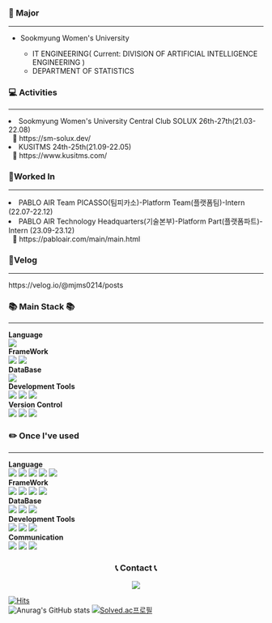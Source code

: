 ### 🏫 Major
<hr>
<ul>
    <li>Sookmyung Women's University</li>
    <ul>
        <li>IT ENGINEERING( Current: DIVISION OF ARTIFICIAL INTELLIGENCE ENGINEERING )</li>
        <li>DEPARTMENT OF STATISTICS</li>
    </ul>
</ul>

### 💻 Activities
<hr>
<div>
    <li>Sookmyung Women's University Central Club SOLUX 26th-27th(21.03-22.08)</li>
    &nbsp;&nbsp;🔗 https://sm-solux.dev/<br>
    <li>KUSITMS 24th-25th(21.09-22.05)</li>
    &nbsp;&nbsp;🔗 https://www.kusitms.com/
</div>

### 💪Worked In
<hr>
<div>
    <li>PABLO AIR Team PICASSO(팀피카소)-Platform Team(플랫폼팀)-Intern (22.07-22.12)</li>
    <li>PABLO AIR Technology Headquarters(기술본부)-Platform Part(플랫폼파트)-Intern (23.09-23.12)</li>
    &nbsp;&nbsp;🔗 https://pabloair.com/main/main.html<br>
</div>

### 🔗Velog
<hr>
<div>
    https://velog.io/@mjms0214/posts
</div>

### 📚 Main Stack 📚
<hr>
<b>Language</b>
<div>
    <img src="https://img.shields.io/badge/Java-007396?style=for-the-badge&logoColor=white">
</div>
<b>FrameWork</b>
<div>
  <img src="https://img.shields.io/badge/Spring-6DB33F?style=for-the-badge&logo=Spring&logoColor=white">
  <img src="https://img.shields.io/badge/Spring Boot-6DB33F?style=for-the-badge&logo=SpringBoot&logoColor=white">
</div>
<b>DataBase</b>
<div>
  <img src="https://img.shields.io/badge/PostgreSQL-4169E1?style=for-the-badge&logo=PostgreSQL&logoColor=white">
</div>
<b>Development Tools</b>
<div>
  <img src="https://img.shields.io/badge/IntelliJ IDEA-000000?style=for-the-badge&logo=IntellijIDEA&logoColor=white">
  <img src="https://img.shields.io/badge/DBeaver-4D4D4D?style=for-the-badge&logoColor=white">
  <img src="https://img.shields.io/badge/PgAdmin-0769AD?style=for-the-badge&logoColor=white">
</div>
<b>Version Control</b>
<div>
  <img src="https://img.shields.io/badge/Git-F05032?style=for-the-badge&logo=Git&logoColor=white">
  <img src="https://img.shields.io/badge/GitHub-181717?style=for-the-badge&logo=GitHub&logoColor=white">
  <img src="https://img.shields.io/badge/GitLab-FC6D26?style=for-the-badge&logo=GitLab&logoColor=white">
</div>



### ✏️ Once I've used
<hr>
<b>Language</b>
<div>
  <img src="https://img.shields.io/badge/HTML-E34F26?style=for-the-badge&logo=HTML5&logoColor=white">
  <img src="https://img.shields.io/badge/CSS-1572B6?style=for-the-badge&logo=CSS3&logoColor=white">
  <img src="https://img.shields.io/badge/JavaScript-F7DF1E?style=for-the-badge&logo=JavaScript&logoColor=white">
  <img src="https://img.shields.io/badge/TypeScript-3178C6?style=for-the-badge&logo=TypeScript&logoColor=white">
  <img src="https://img.shields.io/badge/Python-3776AB?style=for-the-badge&logo=Python&logoColor=white">
</div>
<b>FrameWork</b>
<div>
  <img src="https://img.shields.io/badge/Node.js-339933?style=for-the-badge&logo=Node.js&logoColor=white">
  <img src="https://img.shields.io/badge/React-61DAFFB?style=for-the-badge&logo=React&logoColor=white">
  <img src="https://img.shields.io/badge/Vue-4FC08DB?style=for-the-badge&logo=Vue.js&logoColor=white">
  <img src="https://img.shields.io/badge/Jupyter-F37626?style=for-the-badge&logo=Jupyter&logoColor=white">
</div>
<b>DataBase</b>
<div>
  <img src="https://img.shields.io/badge/MongoDB-47A248?style=for-the-badge&logo=MongoDB&logoColor=white">
  <img src="https://img.shields.io/badge/Redis-DC382D?style=for-the-badge&logo=Redis&logoColor=white">
  <img src="https://img.shields.io/badge/MySQL-4479A1?style=for-the-badge&logo=MySQL&logoColor=white">
</div>
<b>Development Tools</b>
<div>
  <img src="https://img.shields.io/badge/Visual Studio-5C2D91?style=for-the-badge&logo=VisualStudio&logoColor=white">
  <img src="https://img.shields.io/badge/Visual Studio Code-007ACC?style=for-the-badge&logo=VisualStudioCode&logoColor=white">
  <img src="https://img.shields.io/badge/Eclipse-2C2255?style=for-the-badge&logo=EclipseIDE&logoColor=white">
</div>
<b>Communication</b>
<div>
  <img src="https://img.shields.io/badge/Figma-F24E1E?style=for-the-badge&logo=Figma&logoColor=white">
  <img src="https://img.shields.io/badge/Notion-000000?style=for-the-badge&logo=Notion&logoColor=white">
  <img src="https://img.shields.io/badge/Slack-4A154B?style=for-the-badge&logo=Slack&logoColor=white">
</div>

<h3 align="center">📞 Contact 📞</h3>
<p align="center">
  <a href="mailto:mjms02140@sookmyung.ac.kr"><img src="https://img.shields.io/badge/Gmail-d14836?style=flat-square&logo=Gmail&logoColor=white&link=mjms02140@sookmyung.ac.kr"/></a>
</p>

[![Hits](https://hits.seeyoufarm.com/api/count/incr/badge.svg?url=https%3A%2F%2Fgithub.com%2Fmjms0214&count_bg=%23FFC2DC&title_bg=%23FF8FD6&icon=&icon_color=%23E7E7E7&title=hits&edge_flat=false)](https://hits.seeyoufarm.com) <br>
![Anurag's GitHub stats](https://github-readme-stats.vercel.app/api?username=mjms0214&show_icons=true&theme=transparent)
[![Solved.ac프로필](http://mazassumnida.wtf/api/v2/generate_badge?boj=mjms0214)](https://solved.ac/mjms0214)

<!--
**mjms0214/mjms0214** is a ✨ _special_ ✨ repository because its `README.md` (this file) appears on your GitHub profile.

Here are some ideas to get you started:

- 🔭 I’m currently working on ...
- 🌱 I’m currently learning ...
- 👯 I’m looking to collaborate on ...
- 🤔 I’m looking for help with ...
- 💬 Ask me about ...
- 📫 How to reach me: ...
- 😄 Pronouns: ...
- ⚡ Fun fact: ...
-->
